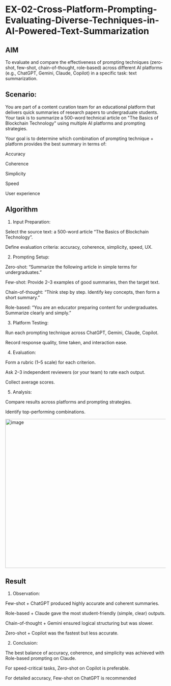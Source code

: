 # EX-02-Cross-Platform-Prompting-Evaluating-Diverse-Techniques-in-AI-Powered-Text-Summarization

## AIM
To evaluate and compare the effectiveness of prompting techniques (zero-shot, few-shot, chain-of-thought, role-based) across different AI platforms (e.g., ChatGPT, Gemini, Claude, Copilot) in a specific task: text summarization.

## Scenario:
You are part of a content curation team for an educational platform that delivers quick summaries of research papers to undergraduate students. Your task is to summarize a 500-word technical article on "The Basics of Blockchain Technology" using multiple AI platforms and prompting strategies.

Your goal is to determine which combination of prompting technique + platform provides the best summary in terms of:

Accuracy

Coherence

Simplicity

Speed

User experience

## Algorithm
1. Input Preparation:

  Select the source text: a 500-word article “The Basics of Blockchain Technology”.
  
  Define evaluation criteria: accuracy, coherence, simplicity, speed, UX.

2. Prompting Setup:

  Zero-shot: “Summarize the following article in simple terms for undergraduates.”
  
  Few-shot: Provide 2–3 examples of good summaries, then the target text.
  
  Chain-of-thought: “Think step by step. Identify key concepts, then form a short summary.”
  
  Role-based: “You are an educator preparing content for undergraduates. Summarize clearly and simply.”

3. Platform Testing:

  Run each prompting technique across ChatGPT, Gemini, Claude, Copilot.
  
  Record response quality, time taken, and interaction ease.

4. Evaluation:

  Form a rubric (1–5 scale) for each criterion.
  
  Ask 2–3 independent reviewers (or your team) to rate each output.
  
  Collect average scores.

5. Analysis:

  Compare results across platforms and prompting strategies.
  
  Identify top-performing combinations.

<img width="1186" height="467" alt="image" src="https://github.com/user-attachments/assets/f569f29d-b7c0-4d24-99b9-dd04f2ca6771" />

## Result
1. Observation:

  Few-shot + ChatGPT produced highly accurate and coherent summaries.
  
  Role-based + Claude gave the most student-friendly (simple, clear) outputs.
  
  Chain-of-thought + Gemini ensured logical structuring but was slower.
  
  Zero-shot + Copilot was the fastest but less accurate.

2. Conclusion:

  The best balance of accuracy, coherence, and simplicity was achieved with Role-based prompting on Claude.
  
  For speed-critical tasks, Zero-shot on Copilot is preferable.
  
  For detailed accuracy, Few-shot on ChatGPT is recommended

